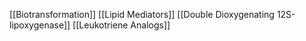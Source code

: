 [[Biotransformation]]
[[Lipid Mediators]]
[[Double Dioxygenating 12S-lipoxygenase]]
[[Leukotriene Analogs]]

